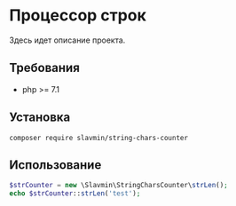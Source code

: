 # Процессор строк

Здесь идет описание проекта.

## Требования

- php >= 7.1

## Установка

```bush
composer require slavmin/string-chars-counter
```

## Использование

```php
$strCounter = new \Slavmin\StringCharsCounter\strLen();
echo $strCounter::strLen('test');